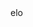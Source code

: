 <!DOCTYPE html>
<html lang="en">
<head>
    <meta charset="UTF-8">
    <meta name="viewport" content="width=device-width, initial-scale=1.0">
    <title>HEJKA</title>
</head>
<body>
    <div>
        elo
    </div>
    
</body>
</html>
